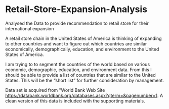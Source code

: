 # Retail-Store-Expansion-Analysis
Analysed the Data to provide recommendation to retail store for their international expansion

A retail store chain in the United States of America is thinking of expanding to other countries and want to figure out which countries are similar economically, demographically, education, and environment to the United States of America.

I am trying to to segment the countries of the world based on various economic, demographic, education, and environment data. From this I should be able to provide a list of countries that are similar to the United States. This will be the “short list” for further consideration by management.

Data set is acquired from "World Bank Web Site https://databank.worldbank.org/databases.aspx?qterm=&pagenumber=1.
A clean version of this data is included with the supporting materials.

